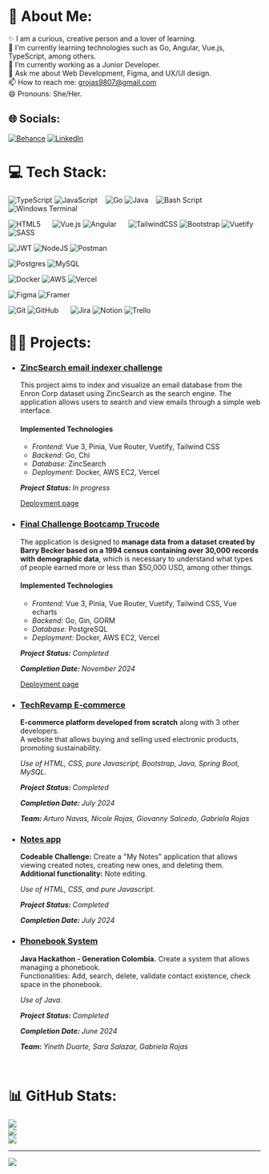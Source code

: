 # 💫 About Me:
✨ I am a curious, creative person and a lover of learning.<br>🚀 I'm currently learning technologies such as Go, Angular, Vue.js, TypeScript, among others. <br>👯 I’m currently working as a Junior Developer.<br>💬 Ask me about Web Development, Figma, and UX/UI design. <br>📫 How to reach me: grojas9807@gmail.com<br>😄 Pronouns: She/Her.


## 🌐 Socials:
[![Behance](https://img.shields.io/badge/Behance-1769ff?logo=behance&logoColor=white)](https://behance.net/gavrojas) [![LinkedIn](https://img.shields.io/badge/LinkedIn-%230077B5.svg?logo=linkedin&logoColor=white)](https://linkedin.com/in/gavrojas-dev) 

# 💻 Tech Stack:
![TypeScript](https://img.shields.io/badge/typescript-%23007ACC.svg?style=plastic&logo=typescript&logoColor=white)  ![JavaScript](https://img.shields.io/badge/javascript-%23323330.svg?style=plastic&logo=javascript&logoColor=%23F7DF1E) &nbsp;&nbsp;
![Go](https://img.shields.io/badge/go-%2300ADD8.svg?style=plastic&logo=go&logoColor=white) ![Java](https://img.shields.io/badge/java-%23ED8B00.svg?style=plastic&logo=openjdk&logoColor=white) &nbsp;&nbsp; ![Bash Script](https://img.shields.io/badge/bash_script-%23121011.svg?style=plastic&logo=gnu-bash&logoColor=white) ![Windows Terminal](https://img.shields.io/badge/Windows%20Terminal-%234D4D4D.svg?style=plastic&logo=windows-terminal&logoColor=white)

![HTML5](https://img.shields.io/badge/html5-%23E34F26.svg?style=plastic&logo=html5&logoColor=white) &nbsp;&nbsp;&nbsp;&nbsp; ![Vue.js](https://img.shields.io/badge/vue.js-%2335495e.svg?style=plastic&logo=vuedotjs&logoColor=%234FC08D)  ![Angular](https://img.shields.io/badge/angular-%23DD0031.svg?style=plastic&logo=angular&logoColor=white)
&nbsp;&nbsp;&nbsp;&nbsp; ![TailwindCSS](https://img.shields.io/badge/tailwindcss-%2338B2AC.svg?style=plastic&logo=tailwind-css&logoColor=white) ![Bootstrap](https://img.shields.io/badge/bootstrap-%238511FA.svg?style=plastic&logo=bootstrap&logoColor=white) ![Vuetify](https://img.shields.io/badge/Vuetify-1867C0?style=plastic&logo=vuetify&logoColor=AEDDFF) ![SASS](https://img.shields.io/badge/SASS-hotpink.svg?style=plastic&logo=SASS&logoColor=white)

![JWT](https://img.shields.io/badge/JWT-black?style=plastic&logo=JSON%20web%20tokens) ![NodeJS](https://img.shields.io/badge/node.js-6DA55F?style=plastic&logo=node.js&logoColor=white) ![Postman](https://img.shields.io/badge/Postman-FF6C37?style=plastic&logo=postman&logoColor=white) 

![Postgres](https://img.shields.io/badge/postgres-%23316192.svg?style=plastic&logo=postgresql&logoColor=white) ![MySQL](https://img.shields.io/badge/mysql-4479A1.svg?style=plastic&logo=mysql&logoColor=white) 

![Docker](https://img.shields.io/badge/docker-%230db7ed.svg?style=plastic&logo=docker&logoColor=white) ![AWS](https://img.shields.io/badge/AWS-%23FF9900.svg?style=plastic&logo=amazon-aws&logoColor=white) ![Vercel](https://img.shields.io/badge/vercel-%23000000.svg?style=plastic&logo=vercel&logoColor=white)

![Figma](https://img.shields.io/badge/figma-%23F24E1E.svg?style=plastic&logo=figma&logoColor=white) ![Framer](https://img.shields.io/badge/Framer-black?style=plastic&logo=framer&logoColor=blue) 

![Git](https://img.shields.io/badge/git-%23F05033.svg?style=plastic&logo=git&logoColor=white)  ![GitHub](https://img.shields.io/badge/github-%23121011.svg?style=plastic&logo=github&logoColor=white) &nbsp;&nbsp;&nbsp;&nbsp; ![Jira](https://img.shields.io/badge/jira-%230A0FFF.svg?style=plastic&logo=jira&logoColor=white) ![Notion](https://img.shields.io/badge/Notion-%23000000.svg?style=plastic&logo=notion&logoColor=white)  ![Trello](https://img.shields.io/badge/Trello-%23026AA7.svg?style=plastic&logo=Trello&logoColor=white)

# 👩‍💻 Projects:
<div id="projects">
  <ul>
    <li>
      <h3 >
        <a href="https://github.com/gavrojas/swe-challenge-zinc">ZincSearch email indexer challenge</a>
      </h3>
      <p>This project aims to index and visualize an email database from the Enron Corp dataset using ZincSearch as the search engine. The application allows users to search and view emails through a simple web interface.</p>
      <h4>Implemented Technologies</h4>
        <ul>
          <li><em></strong>Frontend: </strong></em>Vue 3, Pinia, Vue Router, Vuetify, Tailwind CSS</li>
          <li><em></strong>Backend: </strong></em>Go, Chi</li>
          <li><em></strong>Database: </strong></em>ZincSearch</li>
          <li><em></strong>Deployment: </strong></em>Docker, AWS EC2, Vercel</li>
        </ul>
      <p><em><strong>Project Status: </strong>In progress</em></p>
      <a href="https://swe-challenge-zinc-gavrojas.vercel.app/">Deployment page</a>
    </li>
    <li>
      <h3 >
        <a href="https://github.com/gavrojas/trucode3-challenge-final-codeable">Final Challenge Bootcamp Trucode</a>
      </h3>
      <p>The application is designed to <strong>manage data from a dataset created by Barry Becker based on a 1994 census containing over 30,000 records with demographic data</strong>, which is necessary to understand what types of people earned more or less than $50,000 USD, among other things.</p>
      <h4>Implemented Technologies</h4>
        <ul>
          <li><em></strong>Frontend: </strong></em>Vue 3, Pinia, Vue Router, Vuetify, Tailwind CSS, Vue echarts</li>
          <li><em></strong>Backend: </strong></em>Go, Gin, GORM</li>
          <li><em></strong>Database: </strong></em>PostgreSQL</li>
          <li><em></strong>Deployment: </strong></em>Docker, AWS EC2, Vercel</li>
        </ul>
      <p><em><strong>Project Status: </strong>Completed</em></p>
      <p><em><strong>Completion Date: </strong>November 2024</em></p>
      <a href="https://trucode-final-challenge-gavrojas.vercel.app">Deployment page</a>
    </li>
    <li>
      <h3 >
        <a href="https://github.com/GioSalcedo/TechRevamp">TechRevamp E-commerce</a>
      </h3>
      <p><strong>E-commerce platform developed from scratch</strong> along with 3 other developers. <br>A website that allows buying and selling used electronic products, promoting sustainability.</p>
      <p><em>Use of HTML, CSS, pure Javascript, Bootstrap, Java, Spring Boot, MySQL.</em></p>
      <p><em><strong>Project Status: </strong>Completed</em></p>
      <p><em><strong>Completion Date: </strong>July 2024</em></p>
      <p><em><strong>Team: </strong>Arturo Navas, Nicole Rojas, Giovanny Salcedo, Gabriela Rojas</em></p>
    </li>
    <li>
      <h3 >
        <a href="https://gavrojas.github.io/Reto-codeable">Notes app</a>
      </h3>
      <p><strong>Codeable Challenge:</strong> Create a "My Notes" application that allows viewing created notes, creating new ones, and deleting them.<br><strong>Additional functionality:</strong> Note editing.</p>
      <p><em>Use of HTML, CSS, and pure Javascript.</em></p>
      <p><em><strong>Project Status: </strong>Completed</em></p>
      <p><em><strong>Completion Date: </strong>July 2024</em></p>
    </li>
    <li>
      <h3 >
        <a href="https://github.com/gavrojas/AgendaTelefonica">Phonebook System</a>
      </h3>
      <p><strong>Java Hackathon - Generation Colombia.</strong> Create a system that allows managing a phonebook.<br>Functionalities: Add, search, delete, validate contact existence, check space in the phonebook.</p>
      <p><em>Use of Java.</em></p>
      <p><em><strong>Project Status: </strong>Completed</em></p>
      <p><em><strong>Completion Date: </strong>June 2024</em></p>
      <p><em><strong>Team: </strong>Yineth Duarte, Sara Salazar, Gabriela Rojas</em></p>
    </li>
  </ul>
</div>

<br clear="both" />

# 📊 GitHub Stats:
![](https://github-readme-stats.vercel.app/api?username=gavrojas&theme=dark&hide_border=false&include_all_commits=true&count_private=true)<br/>
![](https://github-readme-streak-stats.herokuapp.com/?user=gavrojas&theme=dark&hide_border=false)<br/>
![](https://github-readme-stats.vercel.app/api/top-langs/?username=gavrojas&theme=dark&hide_border=false&include_all_commits=true&count_private=true&layout=compact)

---
[![](https://visitcount.itsvg.in/api?id=gavrojas&icon=6&color=12)](https://visitcount.itsvg.in)

<!-- Proudly created with GPRM ( https://gprm.itsvg.in ) -->

